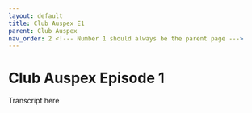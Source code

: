 ```yaml
---
layout: default
title: Club Auspex E1
parent: Club Auspex
nav_order: 2 <!--- Number 1 should always be the parent page --->
---
```


# Club Auspex Episode 1

Transcript here